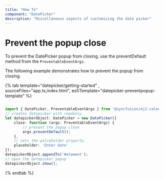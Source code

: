 ```yaml
---
title: "How To"
component: "DatePicker"
description: "Miscellaneous aspects of customizing the date picker"
---
```


# Prevent the popup close

To prevent the DatePicker popup from closing, use the
preventDefault method from the
`PreventableEventArgs`.

The following example demonstrates how to prevent the popup from closing.

{% tab template="datepicker/getting-started" , sourceFiles="app.ts,index.html",
es5Template="datepicker-preventpopup-template" %}

```typescript

import { DatePicker, PreventableEventArgs } from '@syncfusion/ej2-calendars';
// creates datepicker with readonly.
let datepickerObject: DatePicker = new DatePicker({
    close: function (args: PreventableEventArgs) {
        // prevent the popup close
        args.preventDefault();
    },
    // sets the palceholder property.
    placeholder: 'Enter date'
});
datepickerObject.appendTo('#element');
// open the datepicker popup
datepickerObject.show();

```

{% endtab %}
